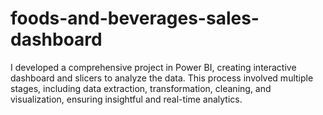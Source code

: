# foods-and-beverages-sales-dashboard
I developed a comprehensive project in Power BI, creating interactive dashboard and slicers to analyze the data. This process involved multiple stages, including data extraction, transformation, cleaning, and visualization, ensuring insightful and real-time analytics.
